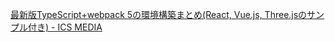 [最新版TypeScript+webpack 5の環境構築まとめ(React, Vue.js, Three.jsのサンプル付き) - ICS MEDIA](https://ics.media/entry/16329/)
